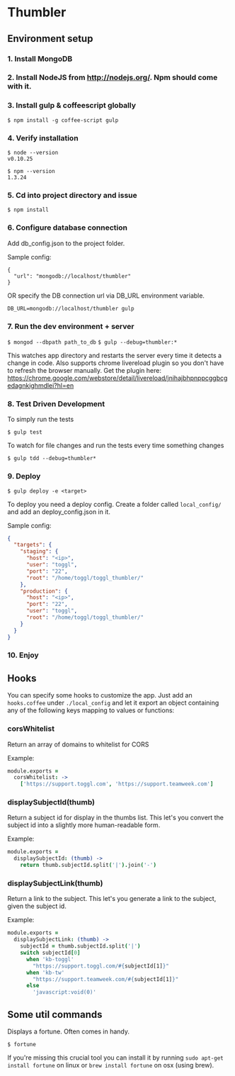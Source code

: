 # Thumbler

## Environment setup

### 1. Install MongoDB

### 2. Install NodeJS from http://nodejs.org/. Npm should come with it.

### 3. Install gulp & coffeescript globally

  `$ npm install -g coffee-script gulp`

### 4. Verify installation

  ```
  $ node --version
  v0.10.25
  ```

  ```
  $ npm --version
  1.3.24
  ```

### 5. Cd into project directory and issue

  `$ npm install`

### 6. Configure database connection

Add db_config.json to the project folder.

Sample config:

  ```
  {
    "url": "mongodb://localhost/thumbler"
  }
  ```

OR specify the DB connection url via DB_URL environment variable.

  ```DB_URL=mongodb://localhost/thumbler gulp```

### 7. Run the dev environment + server

  `$ mongod --dbpath path_to_db`
  `$ gulp --debug=thumbler:*`

This watches app directory and restarts the server every time it detects a change in code.
Also supports chrome livereload plugin so you don't have to refresh the browser manually.
Get the plugin here: https://chrome.google.com/webstore/detail/livereload/jnihajbhpnppcggbcgedagnkighmdlei?hl=en

### 8. Test Driven Development

To simply run the tests

  `$ gulp test`

To watch for file changes and run the tests every time something changes

  `$ gulp tdd --debug=thumbler*`

### 9. Deploy

  `$ gulp deploy -e <target>`

To deploy you need a deploy config. Create a folder called `local_config/` and add an deploy_config.json in it.

Sample config:

  ```json
  {
    "targets": {
      "staging": {
        "host": "<ip>",
        "user": "toggl",
        "port": "22",
        "root": "/home/toggl/toggl_thumbler/"
      },
      "production": {
        "host": "<ip>",
        "port": "22",
        "user": "toggl",
        "root": "/home/toggl/toggl_thumbler/"
      }
    }
  }
  ```

### 10. Enjoy

## Hooks

You can specify some hooks to customize the app. Just add an `hooks.coffee` under `./local_config` and let it export an object
containing any of the following keys mapping to values or functions:

### corsWhitelist

Return an array of domains to whitelist for CORS

Example:

  ```coffee
  module.exports =
    corsWhitelist: ->
      ['https://support.toggl.com', 'https://support.teamweek.com']
  ```

### displaySubjectId(thumb)

Return a subject id for display in the thumbs list. This let's you convert the subject id into a slightly more human-readable form.

Example:

  ```coffee
  module.exports =
    displaySubjectId: (thumb) ->
      return thumb.subjectId.split('|').join('-')
  ```


### displaySubjectLink(thumb)

Return a link to the subject. This let's you generate a link to the subject, given the subject id.

Example:

  ```coffee
  module.exports =
    displaySubjectLink: (thumb) ->
      subjectId = thumb.subjectId.split('|')
      switch subjectId[0]
        when 'kb-toggl'
          "https://support.toggl.com/#{subjectId[1]}"
        when 'kb-tw'
          "https://support.teamweek.com/#{subjectId[1]}"
        else
          'javascript:void(0)'
  ```


## Some util commands

Displays a fortune. Often comes in handy.

  `$ fortune`

If you're missing this crucial tool you can install it by running `sudo apt-get install fortune` on linux or `brew install fortune` on osx (using brew).
